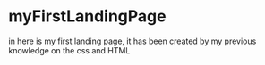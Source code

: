 # myFirstLandingPage
in here is my first landing page, it has been created by my previous knowledge on the css and HTML
